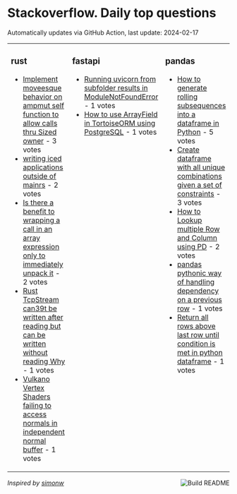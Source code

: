 # Stackoverflow. Daily top questions 

Automatically updates via GitHub Action, last update: <!-- date starts -->2024-02-17<!-- date ends -->


<table><tr><td valign="top" width="33%">

### rust
<!-- rust starts -->
* [Implement moveesque behavior on ampmut self function to allow calls thru Sized owner](https://stackoverflow.com/questions/78008948/implement-move-esque-behavior-on-mut-self-function-to-allow-calls-thru-sized-o) - 3 votes
* [writing iced applications outside of mainrs](https://stackoverflow.com/questions/78005225/writing-iced-applications-outside-of-main-rs) - 2 votes
* [Is there a benefit to wrapping a call in an array expression only to immediately unpack it](https://stackoverflow.com/questions/78008549/is-there-a-benefit-to-wrapping-a-call-in-an-array-expression-only-to-immediatel) - 2 votes
* [Rust TcpStream can39t be written after reading but can be written without reading Why](https://stackoverflow.com/questions/78011784/rust-tcpstream-cant-be-written-after-reading-but-can-be-written-without-readin) - 1 votes
* [Vulkano Vertex Shaders failing to access normals in independent normal buffer](https://stackoverflow.com/questions/78011091/vulkano-vertex-shaders-failing-to-access-normals-in-independent-normal-buffer) - 1 votes
<!-- rust ends -->
</td><td valign="top" width="34%">


### fastapi
<!-- fastapi starts -->
* [Running uvicorn from subfolder results in ModuleNotFoundError](https://stackoverflow.com/questions/78013053/running-uvicorn-from-subfolder-results-in-modulenotfounderror) - 1 votes
* [How to use ArrayField in TortoiseORM using PostgreSQL](https://stackoverflow.com/questions/78005262/how-to-use-arrayfield-in-tortoise-orm-using-postgresql) - 1 votes
<!-- fastapi ends -->
</td><td valign="top" width="34%">


### pandas
<!-- pandas starts -->
* [How to generate rolling subsequences into a dataframe in Python](https://stackoverflow.com/questions/78012172/how-to-generate-rolling-subsequences-into-a-dataframe-in-python) - 5 votes
* [Create dataframe with all unique combinations given a set of constraints](https://stackoverflow.com/questions/78005112/create-dataframe-with-all-unique-combinations-given-a-set-of-constraints) - 3 votes
* [How to Lookup multiple Row and Column using PD](https://stackoverflow.com/questions/78010753/how-to-lookup-multiple-row-and-column-using-pd) - 2 votes
* [pandas pythonic way of handling dependency on a previous row](https://stackoverflow.com/questions/78009526/pandas-pythonic-way-of-handling-dependency-on-a-previous-row) - 1 votes
* [Return all rows above last row until condition is met in python dataframe](https://stackoverflow.com/questions/78010688/return-all-rows-above-last-row-until-condition-is-met-in-python-dataframe) - 1 votes
<!-- pandas ends -->
</td></tr></table>

<a href="https://github.com/hp0404/hp0404/actions"><img src="https://github.com/hp0404/hp0404/workflows/Build%20README/badge.svg" align="right" alt="Build README"></a> <p>*Inspired by  [simonw](https://github.com/simonw/simonw)*</p>
